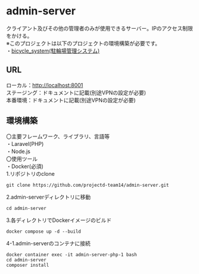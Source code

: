 # admin-server
クライアント及びその他の管理者のみが使用できるサーバー。IPのアクセス制限をかける。  
※このプロジェクトは以下のプロジェクトの環境構築が必要です。  
 ・[bicycle_system(駐輪場管理システム)](https://github.com/projectd-team14/bicycle_system)  
## URL  
ローカル：[http://localhost:8001](http://localhost:8001)  
ステージング：ドキュメントに記載(別途VPNの設定が必要)  
本番環境：ドキュメントに記載(別途VPNの設定が必要)  
## 環境構築  
〇主要フレームワーク、ライブラリ、言語等  
・Laravel(PHP)  
・Node.js  
〇使用ツール  
・Docker(必須)  
1.リポジトリのclone
```
git clone https://github.com/projectd-team14/admin-server.git
```
2.admin-serverディレクトリに移動
```
cd admin-server
```
3.各ディレクトリでDockerイメージのビルド
```
docker compose up -d --build
```
4-1.admin-serverのコンテナに接続
```
docker container exec -it admin-server-php-1 bash
cd admin-server
composer install
```
